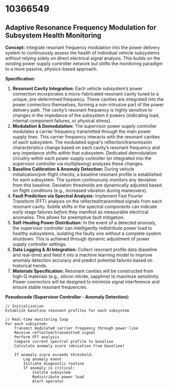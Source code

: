 # 10366549

## Adaptive Resonance Frequency Modulation for Subsystem Health Monitoring

**Concept:** Integrate resonant frequency modulation into the power delivery system to continuously assess the health of individual vehicle subsystems *without* relying solely on direct electrical signal analysis. This builds on the existing power supply controller network but shifts the monitoring paradigm to a more passive, physics-based approach.

**Specification:**

1.  **Resonant Cavity Integration:** Each vehicle subsystem’s power connection incorporates a micro-fabricated resonant cavity tuned to a unique, pre-determined frequency. These cavities are integrated into the power connectors themselves, forming a non-intrusive part of the power delivery path. The cavity’s resonant frequency is highly sensitive to changes in the impedance of the subsystem it powers (indicating load, internal component failures, or physical stress).
2.  **Modulation & Demodulation:** The supervisor power supply controller modulates a carrier frequency transmitted *through* the main power supply lines.  This carrier frequency interacts with the resonant cavities of each subsystem.  The modulated signal's reflection/transmission characteristics change based on each cavity’s resonant frequency and any impedance shifts within that subsystem. Dedicated demodulation circuitry within each power supply controller (or integrated into the supervisor controller via multiplexing) analyzes these changes.
3.  **Baseline Calibration & Anomaly Detection:** During vehicle initialization/pre-flight checks, a baseline resonant profile is established for each subsystem. The system continuously monitors any deviation from this baseline.  Deviation thresholds are dynamically adjusted based on flight conditions (e.g., increased vibration during maneuvers).
4.  **Fault Prediction via Spectral Analysis:** Implement Fast Fourier Transform (FFT) analysis on the reflected/transmitted signals from each resonant cavity. Subtle shifts in the spectral components can indicate *early* stage failures *before* they manifest as measurable electrical anomalies. This allows for preemptive fault mitigation.
5.  **Self-Healing Power Distribution:** In the event of a detected anomaly, the supervisor controller can intelligently redistribute power load to healthy subsystems, isolating the faulty one *without* a complete system shutdown.  This is achieved through dynamic adjustment of power supply controller settings.
6.  **Data Logging & AI Integration:** Collect resonant profile data (baseline and real-time) and feed it into a machine learning model to improve anomaly detection accuracy and predict potential failures based on historical trends.
7.  **Materials Specification:** Resonant cavities will be constructed from high-Q materials (e.g., silicon nitride, sapphire) to maximize sensitivity.  Power connectors will be designed to minimize signal interference and ensure stable resonant frequencies.



**Pseudocode (Supervisor Controller - Anomaly Detection):**

```
// Initialization
Establish baseline resonant profiles for each subsystem

// Real-time monitoring loop
For each subsystem:
    Transmit modulated carrier frequency through power line
    Receive reflected/transmitted signal
    Perform FFT analysis
    Compare current spectral profile to baseline
    Calculate anomaly score (deviation from baseline)

    If anomaly score exceeds threshold:
        Log anomaly event
        Initiate diagnostic routine
        If anomaly is critical:
            Isolate subsystem
            Redistribute power load
            Alert operator
```